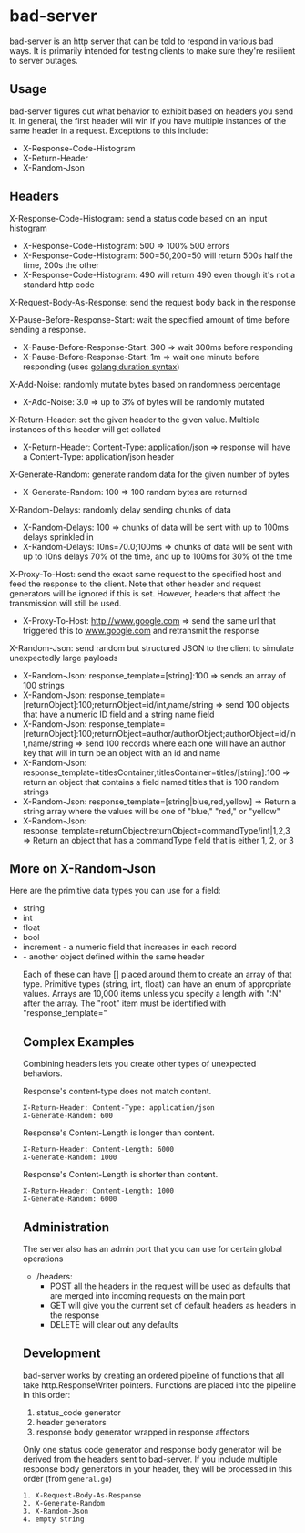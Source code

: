 bad-server
==========

bad-server is an http server that can be told to respond in various bad ways.
It is primarily intended for testing clients to make sure they're resilient
to server outages.

Usage
-----
bad-server figures out what behavior to exhibit based on headers you send it. In
general, the first header will win if you have multiple instances of the same
header in a request. Exceptions to this include:

  * X-Response-Code-Histogram
  * X-Return-Header
  * X-Random-Json

Headers
-------
X-Response-Code-Histogram: send a status code based on an input histogram

  * X-Response-Code-Histogram: 500 => 100% 500 errors
  * X-Response-Code-Histogram: 500=50,200=50 will return 500s half the time, 200s the other
  * X-Response-Code-Histogram: 490 will return 490 even though it's not a standard http code

X-Request-Body-As-Response: send the request body back in the response

X-Pause-Before-Response-Start: wait the specified amount of time before sending a response.

  * X-Pause-Before-Response-Start: 300 => wait 300ms before responding
  * X-Pause-Before-Response-Start: 1m => wait one minute before responding (uses [golang duration syntax](https://golang.org/pkg/time/#ParseDuration))

X-Add-Noise: randomly mutate bytes based on randomness percentage

  * X-Add-Noise: 3.0 => up to 3% of bytes will be randomly mutated

X-Return-Header: set the given header to the given value. Multiple instances of this header will get collated

  * X-Return-Header: Content-Type: application/json => response will have a Content-Type: application/json header

X-Generate-Random: generate random data for the given number of bytes

  * X-Generate-Random: 100 => 100 random bytes are returned

X-Random-Delays: randomly delay sending chunks of data

  * X-Random-Delays: 100 => chunks of data will be sent with up to 100ms delays sprinkled in
  * X-Random-Delays: 10ns=70.0;100ms => chunks of data will be sent with up to 10ns delays 70% of the time, and up to 100ms for 30% of the time

X-Proxy-To-Host: send the exact same request to the specified host and feed the response to the client.
Note that other header and request generators will be ignored if this is set.
However, headers that affect the transmission will still be used.

  * X-Proxy-To-Host: http://www.google.com => send the same url that triggered this to www.google.com and retransmit the response

X-Random-Json: send random but structured JSON to the client to simulate unexpectedly large payloads

  * X-Random-Json: response_template=[string]:100 => sends an array of 100 strings
  * X-Random-Json: response_template=[returnObject]:100;returnObject=id/int,name/string => send 100 objects that have a numeric ID field and a string name field
  * X-Random-Json: response_template=[returnObject]:100;returnObject=author/authorObject;authorObject=id/int,name/string => send 100 records where each one will have an author key that will in turn be an object with an id and name
  * X-Random-Json: response_template=titlesContainer;titlesContainer=titles/[string]:100 => return an object that contains a field named titles that is 100 random strings
  * X-Random-Json: response_template=[string|blue,red,yellow] => Return a string array where the values will be one of "blue," "red," or "yellow"
  * X-Random-Json: response_template=returnObject;returnObject=commandType/int|1,2,3 => Return an object that has a commandType field that is either 1, 2, or 3

More on X-Random-Json
---------------------
Here are the primitive data types you can use for a field:

  * string
  * int
  * float
  * bool
  * increment - a numeric field that increases in each record
  * <object name> - another object defined within the same header

Each of these can have [] placed around them to create an array of that type. Primitive types (string, int, float) can have an enum of appropriate values. Arrays are 10,000 items unless you specify a length with ":N" after the array. The "root" item must be identified with "response_template="

Complex Examples
----------------
Combining headers lets you create other types of unexpected behaviors.

Response's content-type does not match content.

    X-Return-Header: Content-Type: application/json
    X-Generate-Random: 600

Response's Content-Length is longer than content.

    X-Return-Header: Content-Length: 6000
    X-Generate-Random: 1000

Response's Content-Length is shorter than content.

    X-Return-Header: Content-Length: 1000
    X-Generate-Random: 6000

Administration
-------------------------
The server also has an admin port that you can use for certain global operations

  * /headers:
    * POST all the headers in the request will be used as defaults that are merged into incoming requests on the main port
    * GET will give you the current set of default headers as headers in the response
    * DELETE will clear out any defaults

Development
-----------
bad-server works by creating an ordered pipeline of functions that all take http.ResponseWriter
pointers. Functions are placed into the pipeline in this order:

  1. status_code generator
  2. header generators
  3. response body generator wrapped in response affectors

Only one status code generator and response body generator will be derived
from the headers sent to bad-server. If you include multiple response body
generators in your header, they will be processed in this order (from `general.go`)

    1. X-Request-Body-As-Response
    2. X-Generate-Random
    3. X-Random-Json
    4. empty string
